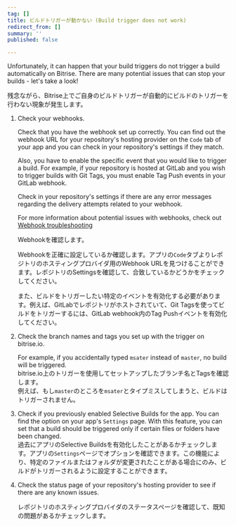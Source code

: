 ```yaml
---
tag: []
title: ビルドトリガーが動かない (Build trigger does not work)
redirect_from: []
summary: ''
published: false

---
```

Unfortunately, it can happen that your build triggers do not trigger a build automatically on Bitrise. There are many potential issues that can stop your builds - let's take a look!

残念ながら、Bitrise上でご自身のビルドトリガーが自動的にビルドのトリガーを行わない現象が発生します。

1. Check your webhooks.

   Check that you have the webhook set up correctly. You can find out the webhook URL for your repository's hosting provider on the `Code` tab of your app and you can check in your repository's settings if they match.

   Also, you have to enable the specific event that you would like to trigger a build. For example, if your repository is hosted at GitLab and you wish to trigger builds with Git Tags, you must enable Tag Push events in your GitLab webhook.

   Check in your repository's settings if there are any error messages regarding the delivery attempts related to your webhook.

   For more information about potential issues with webhooks, check out [Webhook troubleshooting](/webhooks/troubleshooting)

   Webhookを確認します。

   Webhookを正確に設定しているか確認します。アプリの`Code`タブよりレポジトリのホスティングプロバイダ用のWebhook URLを見つけることができます。レポジトリのSettingsを確認して、合致しているかどうかをチェックしてください。

   また、ビルドをトリガーしたい特定のイベントを有効化する必要があります。例えば、GitLabでレポジトリがホストされていて、Git Tagsを使ってビルドをトリガーするには、GitLab webhook内のTag Pushイベントを有効化してください。
2. Check the branch names and tags you set up with the trigger on bitrise.io.

   For example, if you accidentally typed `msater` instead of `master`, no build will be triggered.  
   bitrise.io上のトリガーを使用してセットアップしたブランチ名とTagsを確認します。  
   例えば、もし`master`のところを`msater`とタイプミスしてしまうと、ビルドはトリガーされません。
3. Check if you previously enabled Selective Builds for the app. You can find the option on your app's `Settings` page. With this feature, you can set that a build should be triggered only if certain files or folders have been changed.  
   過去にアプリのSelective Buildsを有効化したことがあるかチェックします。アプリの`Settings`ページでオプションを確認できます。この機能により、特定のファイルまたはフォルダが変更されたことがある場合にのみ、ビルドがトリガーされるように設定することができます。
4. Check the status page of your repository's hosting provider to see if there are any known issues.

   レポジトリのホスティングプロバイダのステータスページを確認して、既知の問題があるかチェックします。